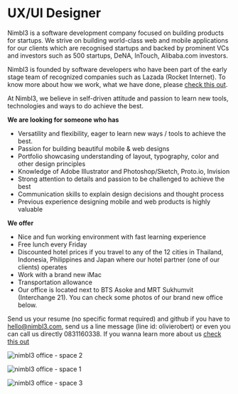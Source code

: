UX/UI Designer
================
Nimbl3 is a software development company focused on building products for startups. We strive on building world-class web and mobile applications for our clients which are recognised startups and backed by prominent VCs and investors such as 500 startups, DeNA, InTouch, Alibaba.com investors.

Nimbl3 is founded by software developers who have been part of the early stage team of recognized companies such as Lazada (Rocket Internet). To know more about how we work, what we have done, please [check this out].

At Nimbl3, we believe in self-driven attitude and passion to learn new tools, technologies and ways to do achieve the best.

**We are looking for someone who has**
- Versatility and flexibility, eager to learn new ways / tools to achieve the best.
- Passion for building beautiful mobile & web designs 
- Portfolio showcasing understanding of layout, typography, color and other design principles 
- Knowledge of Adobe Illustrator and Photoshop/Sketch, Proto.io, Invision
- Strong attention to details and passion to be challenged to achieve the best 
- Communication skills to explain design decisions and thought process 
- Previous experience designing mobile and web products is highly valuable

**We offer**
- Nice and fun working environment with fast learning experience
- Free lunch every Friday
- Discounted hotel prices if you travel to any of the 12 cities in Thailand, Indonesia, Philippines and Japan where our hotel partner (one of our clients) operates
- Work with a brand new iMac
- Transportation allowance
- Our office is located next to BTS Asoke and MRT Sukhumvit (Interchange 21). You can check some photos of our brand new office below.

Send us your resume (no specific format required) and github if you have to [hello@nimbl3.com], send us a line message (line id: olivierobert) or even you can call us directly 0831160338. If you wanna learn more about us [check this out]

![nimbl3 office - space 2](https://s3-ap-southeast-1.amazonaws.com/nimbl3-web-resources/images/office/photo-02.jpg)

![nimbl3 office - space 1](https://s3-ap-southeast-1.amazonaws.com/nimbl3-web-resources/images/office/photo-01.jpg)

![nimbl3 office - space 3](https://s3-ap-southeast-1.amazonaws.com/nimbl3-web-resources/images/office/photo-03.jpg)

[hello@nimbl3.com]:mailto:hello@nimbl3.com
[check this out]:https://github.com/nimbl3/our-team




